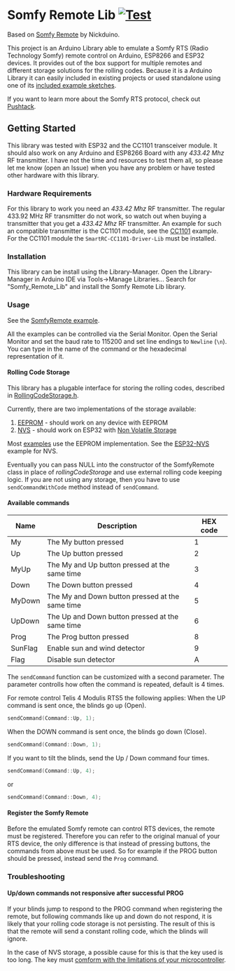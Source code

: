 # Somfy Remote Lib [![Test](https://github.com/Legion2/Somfy_Remote_Lib/workflows/Test/badge.svg)](https://github.com/Legion2/Somfy_Remote_Lib/actions?query=event%3Apush+workflow%3Atest)

Based on [Somfy Remote](https://github.com/Nickduino/Somfy_Remote) by Nickduino.

This project is an Arduino Library able to emulate a Somfy RTS (Radio Technology Somfy) remote control on Arduino, ESP8266 and ESP32 devices.
It provides out of the box support for multiple remotes and different storage solutions for the rolling codes.
Because it is a Arduino Library it can easily included in existing projects or used standalone using one of its [included example sketches](examples/).

If you want to learn more about the Somfy RTS protocol, check out [Pushtack](https://pushstack.wordpress.com/somfy-rts-protocol/).

## Getting Started

This library was tested with ESP32 and the CC1101 transceiver module.
It should also work on any Arduino and ESP8266 Board with any *433.42 Mhz* RF transmitter.
I have not the time and resources to test them all, so please let me know (open an Issue) when you have any problem or have tested other hardware with this library.

### Hardware Requirements

For this library to work you need an *433.42 Mhz* RF transmitter.
The regular 433.92 MHz RF transmitter do not work, so watch out when buying a transmitter that you get a *433.42 Mhz* RF transmitter.
An example for such an compatible transmitter is the CC1101 module, see the [CC1101](examples/CC1101/CC1101.ino) example.
For the CC1101 module the `SmartRC-CC1101-Driver-Lib` must be installed.

### Installation

This library can be install using the Library-Manager.
Open the Library-Manager in Arduino IDE via Tools->Manage Libraries...
Search for "Somfy_Remote_Lib" and install the Somfy Remote Lib library.

### Usage

See the [SomfyRemote example](examples/SomfyRemote/SomfyRemote.ino).

All the examples can be controlled via the Serial Monitor.
Open the Serial Monitor and set the baud rate to 115200 and set line endings to `Newline` (`\n`).
You can type in the name of the command or the hexadecimal representation of it.

#### Rolling Code Storage

This library has a plugable interface for storing the rolling codes, described in [RollingCodeStorage.h](src/RollingCodeStorage.h).

Currently, there are two implementations of the storage available:

1. [EEPROM](src/EEPROMRollingCodeStorage.cpp) - should work on any device with EEPROM
2. [NVS](src/NVSRollingCodeStorage.cpp) - should work on ESP32 with [Non Volatile Storage](https://docs.espressif.com/projects/esp-idf/en/latest/esp32/api-reference/storage/nvs_flash.html)

Most [examples](examples/) use the EEPROM implementation. See the [ESP32-NVS](examples/ESP32-NVS/ESP32-NVS.ino) example for NVS.

Eventually you can pass NULL into the constructor of the SomfyRemote class in place of *rollingCodeStorage* and use external rolling code keeping logic. 
If you are not using any storage, then you have to use `sendCommandWithCode` method instead of `sendCommand`.

#### Available commands

| Name    | Description                                     | HEX code |
|---------|-------------------------------------------------|----------|
| My      | The My button pressed                           | 1        |
| Up      | The Up button pressed                           | 2        |
| MyUp    | The My and Up button pressed at the same time   | 3        |
| Down    | The Down button pressed                         | 4        |
| MyDown  | The My and Down button pressed at the same time | 5        |
| UpDown  | The Up and Down button pressed at the same time | 6        |
| Prog    | The Prog button pressed                         | 8        |
| SunFlag | Enable sun and wind detector                    | 9        |
| Flag    | Disable sun detector                            | A        |

The `sendCommand` function can be customized with a second parameter.
The parameter controlls how often the command is repeated, default is 4 times.

For remote control Telis 4 Modulis RTS5 the following applies:
When the UP command is sent once, the blinds go up (Open).
```cpp
sendCommand(Command::Up, 1);
```
When the DOWN command is sent once, the blinds go down (Close).
```cpp
sendCommand(Command::Down, 1);
```
If you want to tilt the blinds, send the Up / Down command four times.
```cpp
sendCommand(Command::Up, 4);
```
or
```cpp
sendCommand(Command::Down, 4);
```

#### Register the Somfy Remote

Before the emulated Somfy remote can control RTS devices, the remote must be registered.
Therefore you can refer to the original manual of your RTS device, the only difference is that instead of pressing buttons, the commands from above must be used.
So for example if the PROG button should be pressed, instead send the `Prog` command.

### Troubleshooting

#### Up/down commands not responsive after successful PROG

If your blinds jump to respond to the PROG command when registering the remote, but following commands like up and down do not respond, it is likely that your rolling code storage is not persisting. The result of this is that the remote will send a constant rolling code, which the blinds will ignore.

In the case of NVS storage, a possible cause for this is that the key used is too long. The key must [comform with the limitations of your microcontroller](https://docs.espressif.com/projects/esp-idf/en/latest/esp32/api-reference/storage/nvs_flash.html#keys-and-values).

